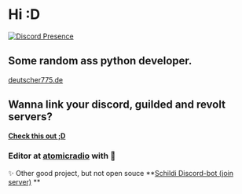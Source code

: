 # Hi :D
[![Discord Presence](https://lanyard.cnrad.dev/api/690123872674119710)](https://discord.com/users/690123872674119710)

## Some random ass python developer.
[deutscher775.de](https://deutscher775.de)

## Wanna link your discord, guilded and revolt servers?
**[Check this out ;D](https://guildcord-bot.tk)**

### Editor at <a href="https://atomic.radio" target="_blank">atomicradio</a> with 💙

✨ Other good project, but not open souce **[Schildi Discord-bot (join server)](https://discord.gg/sirella) **
